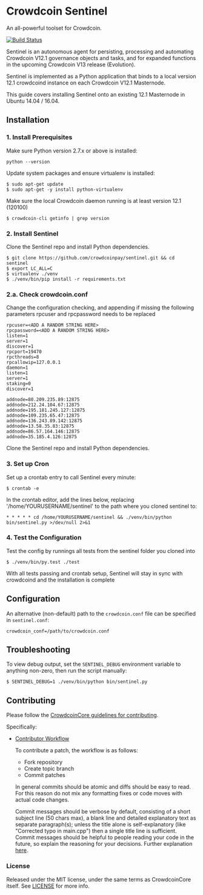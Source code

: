# Crowdcoin Sentinel

An all-powerful toolset for Crowdcoin.

[![Build Status](https://travis-ci.org/crowdcoinpay/sentinel.svg?branch=master)](https://travis-ci.org/crowdcoinpay/sentinel)

Sentinel is an autonomous agent for persisting, processing and automating Crowdcoin V12.1 governance objects and tasks, and for expanded functions in the upcoming Crowdcoin V13 release (Evolution).

Sentinel is implemented as a Python application that binds to a local version 12.1 crowdcoind instance on each Crowdcoin V12.1 Masternode.

This guide covers installing Sentinel onto an existing 12.1 Masternode in Ubuntu 14.04 / 16.04.

## Installation

### 1. Install Prerequisites

Make sure Python version 2.7.x or above is installed:

    python --version

Update system packages and ensure virtualenv is installed:

    $ sudo apt-get update
    $ sudo apt-get -y install python-virtualenv

Make sure the local Crowdcoin daemon running is at least version 12.1 (120100)

    $ crowdcoin-cli getinfo | grep version

### 2. Install Sentinel

Clone the Sentinel repo and install Python dependencies.

    $ git clone https://github.com/crowdcoinpay/sentinel.git && cd sentinel
    $ export LC_ALL=C
    $ virtualenv ./venv
    $ ./venv/bin/pip install -r requirements.txt
    

### 2.a. Check crowdcoin.conf

Change the configuration checking, and appending if missing the following
parameters rpcuser and rpcpassword needs to be replaced

    rpcuser=<ADD A RANDOM STRING HERE>
    rpcpassword=<ADD A RANDOM STRING HERE>
    listen=1
    server=1
    discover=1
    rpcport=19470
    rpcthreads=8
    rpcallowip=127.0.0.1
    daemon=1
    listen=1
    server=1
    staking=0
    discover=1

    addnode=80.209.235.89:12875
    addnode=212.24.104.67:12875
    addnode=195.181.245.127:12875
    addnode=109.235.65.47:12875
    addnode=136.243.89.142:12875
    addnode=13.58.35.83:12875
    addnode=86.57.164.146:12875
    addnode=35.185.4.126:12875
                          

Clone the Sentinel repo and install Python dependencies.    




### 3. Set up Cron

Set up a crontab entry to call Sentinel every minute:

    $ crontab -e

In the crontab editor, add the lines below, replacing '/home/YOURUSERNAME/sentinel' to the path where you cloned sentinel to:

    * * * * * cd /home/YOURUSERNAME/sentinel && ./venv/bin/python bin/sentinel.py >/dev/null 2>&1

### 4. Test the Configuration

Test the config by runnings all tests from the sentinel folder you cloned into

    $ ./venv/bin/py.test ./test

With all tests passing and crontab setup, Sentinel will stay in sync with crowdcoind and the installation is complete

## Configuration

An alternative (non-default) path to the `crowdcoin.conf` file can be specified in `sentinel.conf`:

    crowdcoin_conf=/path/to/crowdcoin.conf

## Troubleshooting

To view debug output, set the `SENTINEL_DEBUG` environment variable to anything non-zero, then run the script manually:

    $ SENTINEL_DEBUG=1 ./venv/bin/python bin/sentinel.py

## Contributing

Please follow the [CrowdcoinCore guidelines for contributing](https://github.com/crowdcoinpay/crowdcoin/blob/v0.12.1.x/CONTRIBUTING.md).

Specifically:

* [Contributor Workflow](https://github.com/crowdcoinpay/crowdcoin/blob/v0.12.1.x/CONTRIBUTING.md#contributor-workflow)

    To contribute a patch, the workflow is as follows:

    * Fork repository
    * Create topic branch
    * Commit patches

    In general commits should be atomic and diffs should be easy to read. For this reason do not mix any formatting fixes or code moves with actual code changes.

    Commit messages should be verbose by default, consisting of a short subject line (50 chars max), a blank line and detailed explanatory text as separate paragraph(s); unless the title alone is self-explanatory (like "Corrected typo in main.cpp") then a single title line is sufficient. Commit messages should be helpful to people reading your code in the future, so explain the reasoning for your decisions. Further explanation [here](http://chris.beams.io/posts/git-commit/).

### License

Released under the MIT license, under the same terms as CrowdcoinCore itself. See [LICENSE](LICENSE) for more info.
